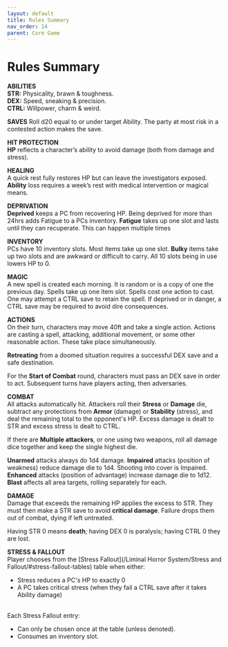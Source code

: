 ```yaml
---
layout: default
title: Rules Summary
nav_order: 14
parent: Core Game
---
```


# Rules Summary

**ABILITIES** <br>
**STR:** Physicality, brawn & toughness.
<br>**DEX:** Speed, sneaking & precision.
<br>**CTRL:**  Willpower, charm & weird.

**SAVES**
Roll d20 equal to or under target Ability. The party at most risk in a contested action  makes the save.

**HIT PROTECTION** <br>
**HP** reflects a character’s ability to avoid damage (both from damage and stress). 

**HEALING**
<br>A quick rest fully restores HP but can leave the investigators exposed. **Ability** loss requires a week’s rest with medical intervention or magical means.

**DEPRIVATION**
<br>**Deprived** keeps a PC from recovering HP. Being deprived for more than 24hrs adds Fatigue to a PCs inventory. **Fatigue** takes up one slot and lasts until they can recuperate. This can happen multiple times

**INVENTORY**
<br>PCs have 10 inventory slots. Most items take up one slot. **Bulky** items take up two slots and are awkward or difficult to carry. All 10 slots being in use lowers HP to 0.

**MAGIC**
<br> A new spell is created each morning. It is random or is a copy of one the previous day. Spells take up one item slot. Spells cost one action to cast. One may attempt a CTRL save to retain the spell. If deprived or in danger, a CTRL save may be required to avoid dire consequences.

**ACTIONS**
<br>On their turn, characters may move 40ft and take a single action. Actions are casting a spell, attacking, additional movement, or some other reasonable action. These take place simultaneously.

**Retreating** from a doomed situation requires a successful DEX save and a safe destination.

For the **Start of Combat** round, characters must pass an DEX save in order to act.
Subsequent turns have players acting, then adversaries.

**COMBAT**
<br>All attacks automatically hit. Attackers roll their **Stress** or **Damage** die, subtract any protections from **Armor** (damage) or **Stability** (stress), and deal the remaining total to the opponent's HP. Excess damage is dealt to STR and excess stress is dealt to CTRL.

If there are **Multiple attackers**, or one using two weapons, roll all damage dice together and keep the single highest die.

**Unarmed** attacks always do 1d4 damage. **Impaired** attacks (position of weakness) reduce damage die to 1d4. Shooting into cover is Impaired. **Enhanced** attacks (position of advantage) increase damage die to 1d12. **Blast** affects all area targets, rolling separately for each.

**DAMAGE**
<br>Damage that exceeds the remaining HP applies the excess to STR. They must then make a STR save to avoid **critical damage**. Failure drops them out of combat, dying if left untreated.

Having STR 0 means **death**; having DEX 0 is paralysis; having CTRL 0 they are lost.

**STRESS & FALLOUT**
<br> Player chooses from the [Stress Fallout](/Liminal Horror System/Stress and Fallout/#stress-fallout-tables) table when either:
- Stress reduces a PC's HP to exactly 0
- A PC takes critical stress (when they fail a CTRL save after it takes Ability damage)

<br> Each Stress Fallout entry:
- Can only be chosen once at the table (unless denoted).
- Consumes an inventory slot.
